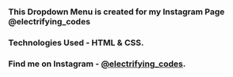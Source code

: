 ### This Dropdown Menu is created for my Instagram Page @electrifying_codes

### Technologies Used - HTML & CSS.

### Find me on Instagram - [@electrifying_codes][Instagram].

[Instagram]: https://www.instagram.com/electrifying_codes